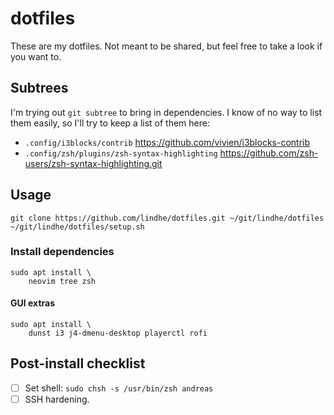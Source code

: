 # dotfiles

These are my dotfiles. Not meant to be shared, but feel free to take a look if you want to.

## Subtrees

I'm trying out `git subtree` to bring in dependencies. I know of no way to list
them easily, so I'll try to keep a list of them here:

* `.config/i3blocks/contrib` https://github.com/vivien/i3blocks-contrib
* `.config/zsh/plugins/zsh-syntax-highlighting` https://github.com/zsh-users/zsh-syntax-highlighting.git

## Usage

```shell
git clone https://github.com/lindhe/dotfiles.git ~/git/lindhe/dotfiles
~/git/lindhe/dotfiles/setup.sh
```

### Install dependencies

```shell
sudo apt install \
    neovim tree zsh
```

#### GUI extras

```shell
sudo apt install \
    dunst i3 j4-dmenu-desktop playerctl rofi
```

## Post-install checklist

- [ ] Set shell: `sudo chsh -s /usr/bin/zsh andreas`
- [ ] SSH hardening.
